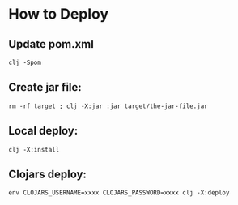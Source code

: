 # How to Deploy

## Update pom.xml

`clj -Spom`

## Create jar file:

`rm -rf target ; clj -X:jar :jar target/the-jar-file.jar`

## Local deploy:

`clj -X:install`

## Clojars deploy:

`env CLOJARS_USERNAME=xxxx CLOJARS_PASSWORD=xxxx clj -X:deploy`
